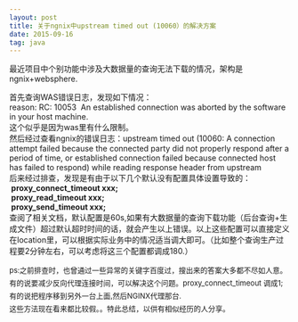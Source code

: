 ```yaml
---
layout: post
title: 关于ngnix中upstream timed out (10060）的解决方案 
date: 2015-09-16 
tag: java
---
```


最近项目中个别功能中涉及大数据量的查询无法下载的情况，架构是ngnix+websphere.<div>首先查询WAS错误日志，发现如下情况：</div><div><div>reason: RC: 10053 &nbsp;An established connection was aborted by the software in your host machine.</div><div>这个似乎是因为was里有什么限制。</div><div>然后经过查看ngnix的错误日志：upstream timed out (10060: A connection attempt failed because the connected party did not properly respond after a period of time, or established connection failed because connected host has failed to respond) while reading response header from upstream<wbr></div><div>后来经过排查，发现是有由于以下几个默认没有配置具体设置导致的：</div><div><div>**&nbsp;proxy_connect_timeout xxx;**</div><div>**&nbsp;proxy_read_timeout xxx;**</div><div>**&nbsp;proxy_send_timeout xxx;**</div></div><div>查阅了相关文档，默认配置是60s,如果有大数据量的查询下载功能（后台查询+生成文件）超过默认超时时间的话，就会产生以上错误。以上这些配置可以直接定义在location里，可以根据实际业务中的情况适当调大即可。（比如整个查询生产过程要2分钟左右，可以考虑将这三个配置都调成180.）</div></div><div>
</div><div>
</div><div><div><font size="2"><span style="line-height: 22.75px;">ps:之前排查时，也曾通过一些异常的关键字百度过，搜出来的答案大多都不尽如人意。有的说要减少反向代理连接时间，可以解决这个问题。proxy_connect_timeout 调成1; 有的说把程序移到另外一台上面,然后NGINX代理那台.</span></font></div><div><font size="2"><span style="line-height: 22.75px;">这些方法现在看来都比较假。。特此总结，以供有相似经历的人分享。</span></font></div></div>